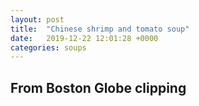 ```yaml
---
layout: post
title:  "Chinese shrimp and tomato soup"
date:   2019-12-22 12:01:28 +0000
categories: soups
---
```


## From Boston Globe clipping